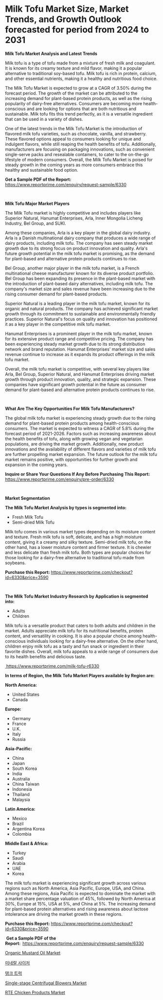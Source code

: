<p><h1>Milk Tofu Market Size, Market Trends, and Growth Outlook forecasted for period from 2024 to 2031</h1></p><p><strong>Milk Tofu Market Analysis and Latest Trends</strong></p>
<p><p>Milk tofu is a type of tofu made from a mixture of fresh milk and coagulant. It is known for its creamy texture and mild flavor, making it a popular alternative to traditional soy-based tofu. Milk tofu is rich in protein, calcium, and other essential nutrients, making it a healthy and nutritious food choice.</p><p>The Milk Tofu Market is expected to grow at a CAGR of 3.50% during the forecast period. The growth of the market can be attributed to the increasing demand for plant-based protein products, as well as the rising popularity of dairy-free alternatives. Consumers are becoming more health-conscious and are looking for options that are both nutritious and sustainable. Milk tofu fits this trend perfectly, as it is a versatile ingredient that can be used in a variety of dishes.</p><p>One of the latest trends in the Milk Tofu Market is the introduction of flavored milk tofu varieties, such as chocolate, vanilla, and strawberry. These flavored options appeal to consumers looking for unique and indulgent flavors, while still reaping the health benefits of tofu. Additionally, manufacturers are focusing on packaging innovations, such as convenient single-serve packs and resealable containers, to cater to the on-the-go lifestyle of modern consumers. Overall, the Milk Tofu Market is poised for steady growth in the coming years as more consumers embrace this healthy and sustainable food option.</p></p>
<p><strong>Get a Sample PDF of the Report:&nbsp;</strong> <a href="https://www.reportprime.com/enquiry/request-sample/6330">https://www.reportprime.com/enquiry/request-sample/6330</a></p>
<p>&nbsp;</p>
<p><strong>Milk Tofu Major Market Players</strong></p>
<p><p>The Milk Tofu market is highly competitive and includes players like Superior Natural, Hanumat Enterprises, Arla, Inner Mongolia Licheng Industry, Bel Group, and SUKI. </p><p>Among these companies, Arla is a key player in the global dairy industry. Arla is a Danish multinational dairy company that produces a wide range of dairy products, including milk tofu. The company has seen steady market growth due to its strong focus on product innovation and quality. Arla's future growth potential in the milk tofu market is promising, as the demand for plant-based and alternative protein products continues to rise.</p><p>Bel Group, another major player in the milk tofu market, is a French multinational cheese manufacturer known for its diverse product portfolio. Bel Group has been expanding its presence in the plant-based market with the introduction of plant-based dairy alternatives, including milk tofu. The company's market size and sales revenue have been increasing due to the rising consumer demand for plant-based products.</p><p>Superior Natural is a leading player in the milk tofu market, known for its organic and natural products. The company has achieved significant market growth through its commitment to sustainable and environmentally friendly practices. Superior Natural's focus on quality and innovation has positioned it as a key player in the competitive milk tofu market.</p><p>Hanumat Enterprises is a prominent player in the milk tofu market, known for its extensive product range and competitive pricing. The company has been experiencing steady market growth due to its strong distribution network and brand reputation. Hanumat Enterprises' market size and sales revenue continue to increase as it expands its product offerings in the milk tofu market.</p><p>Overall, the milk tofu market is competitive, with several key players like Arla, Bel Group, Superior Natural, and Hanumat Enterprises driving market growth through product innovation, quality, and strategic expansion. These companies have significant growth potential in the future as consumer demand for plant-based and alternative protein products continues to rise.</p></p>
<p>&nbsp;</p>
<p><strong>What Are The Key Opportunities For Milk Tofu Manufacturers?</strong></p>
<p><p>The global milk tofu market is experiencing steady growth due to the rising demand for plant-based protein products among health-conscious consumers. The market is expected to witness a CAGR of 5.8% during the forecast period of 2021-2026. Factors such as increasing awareness about the health benefits of tofu, along with growing vegan and vegetarian populations, are driving the market growth. Additionally, new product innovations and the availability of different flavors and varieties of milk tofu are further propelling market expansion. The future outlook for the milk tofu market remains positive, with opportunities for further growth and expansion in the coming years.</p></p>
<p><strong>Inquire or Share Your Questions If Any Before Purchasing This Report:</strong> <a href="https://www.reportprime.com/enquiry/pre-order/6330">https://www.reportprime.com/enquiry/pre-order/6330</a></p>
<p>&nbsp;</p>
<p><strong>Market Segmentation</strong></p>
<p><strong>The Milk Tofu Market Analysis by types is segmented into:</strong></p>
<p><ul><li>Fresh Milk Tofu</li><li>Semi-dried Milk Tofu</li></ul></p>
<p><p>Milk tofu comes in various market types depending on its moisture content and texture. Fresh milk tofu is soft, delicate, and has a high moisture content, giving it a creamy and silky texture. Semi-dried milk tofu, on the other hand, has a lower moisture content and firmer texture. It is chewier and less delicate than fresh milk tofu. Both types are popular choices for those looking for a dairy-free alternative to traditional tofu made from soybeans.</p></p>
<p><strong>Purchase this Report:&nbsp;</strong><a href="https://www.reportprime.com/checkout?id=6330&price=3590">https://www.reportprime.com/checkout?id=6330&price=3590</a></p>
<p>&nbsp;</p>
<p><strong>The Milk Tofu Market Industry Research by Application is segmented into:</strong></p>
<p><ul><li>Adults</li><li>Children</li></ul></p>
<p><p>Milk tofu is a versatile product that caters to both adults and children in the market. Adults appreciate milk tofu for its nutritional benefits, protein content, and versatility in cooking. It is also a popular choice among health-conscious individuals looking for a dairy-free alternative. On the other hand, children enjoy milk tofu as a tasty and fun snack or ingredient in their favorite dishes. Overall, milk tofu appeals to a wide range of consumers due to its health benefits and delicious taste.</p></p>
<p><a href="https://www.reportprime.com/milk-tofu-r6330">&nbsp;https://www.reportprime.com/milk-tofu-r6330</a></p>
<p><strong>In terms of Region, the Milk Tofu Market Players available by Region are:</strong></p>
<p>
    <p> <strong> North America: </strong>
        <ul>
            <li>United States</li>
            <li>Canada</li>
        </ul>
        </p> 
    <p> <strong> Europe: </strong>
        <ul>
            <li>Germany</li>
            <li>France</li>
            <li>U.K.</li>
            <li>Italy</li>
            <li>Russia</li>
        </ul>
        </p> 
    <p> <strong> Asia-Pacific: </strong>
        <ul>
            <li>China</li>
            <li>Japan</li>
            <li>South Korea</li>
            <li>India</li>
            <li>Australia</li>
            <li>China Taiwan</li>
            <li>Indonesia</li>
            <li>Thailand</li>
            <li>Malaysia</li>
        </ul>
        </p> 
    <p> <strong> Latin America: </strong>
        <ul>
            <li>Mexico</li>
            <li>Brazil</li>
            <li>Argentina Korea</li>
            <li>Colombia</li>
        </ul>
        </p> 
    <p> <strong> Middle East & Africa: </strong>
        <ul>
            <li>Turkey</li>
            <li>Saudi</li>
            <li>Arabia</li>
            <li>UAE</li>
            <li>Korea</li>
        </ul>
    </p>
    </p>
<p><p>The milk tofu market is experiencing significant growth across various regions such as North America, Asia Pacific, Europe, USA, and China. Among these regions, Asia Pacific is expected to dominate the market with a market share percentage valuation of 45%, followed by North America at 30%, Europe at 15%, USA at 5%, and China at 5%. The increasing demand for plant-based protein alternatives and rising awareness about lactose intolerance are driving the market growth in these regions.</p></p>
<p><strong>Purchase this Report: </strong><a href="https://www.reportprime.com/checkout?id=6330&price=3590">https://www.reportprime.com/checkout?id=6330&price=3590</a></p>
<p>&nbsp;<strong>Get a Sample PDF of the Report:&nbsp;&nbsp;</strong><a href="https://www.reportprime.com/enquiry/request-sample/6330">https://www.reportprime.com/enquiry/request-sample/6330</a></p>
<p><strong></strong></p>
<p><p><a href="https://github.com/marloy8/Market-Research-Report-List-3/blob/main/organic-mustard-oil-market.md">Organic Mustard Oil Market</a></p><p><a href="https://github.com/CliftonFisher9067/Market-Research-Report-List-1/blob/main/896390617381.md">미네랄 사이저</a></p><p><a href="https://github.com/vskv4779xr1/Market-Research-Report-List-1/blob/main/345442617380.md">탱크 트럭</a></p><p><a href="https://issuu.com/reportprime-2/docs/single-stage-centrifugal-blowers-market-size-2030.">Single-stage Centrifugal Blowers Market</a></p><p><a href="https://github.com/WillieWoodard/Market-Research-Report-List-4/blob/main/rte-chicken-products-market.md">RTE Chicken Products Market</a></p></p>